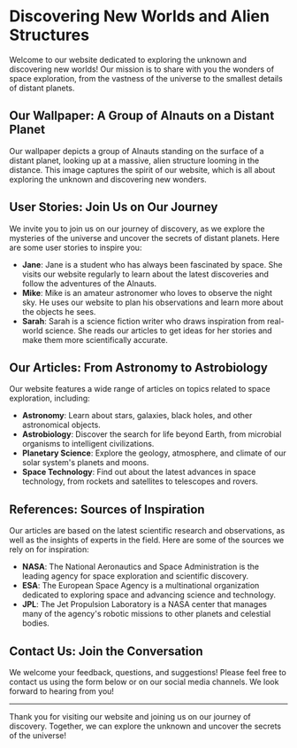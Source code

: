 <!--
Write me content for website with wallpaper which alt text is:

"A group of AInauts standing on the surface of a distant planet, looking up at a massive, alien structure looming in the distance."

The name/title of the page should not be 1:1 copy of the alt text but rather a real content of the website which is using this wallpaper.

- Use markdown format 
- Start with the heading
- The content should look like a real website 
- Include real sections like references, contact, user stories, etc. use things relevant to the page purpose.
- Feel free to use structure like headings, bullets, numbering, blockquotes, paragraphs, horizontal lines, etc.
- You can use formatting like bold or _italic_
- You can include UTF-8 emojis
- Links should be only #hash anchors (and you can refer to the document itself)
- Do not include images
-->

<!--font:Poppins-->

# Discovering New Worlds and Alien Structures

Welcome to our website dedicated to exploring the unknown and discovering new worlds! Our mission is to share with you the wonders of space exploration, from the vastness of the universe to the smallest details of distant planets.

## Our Wallpaper: A Group of AInauts on a Distant Planet

Our wallpaper depicts a group of AInauts standing on the surface of a distant planet, looking up at a massive, alien structure looming in the distance. This image captures the spirit of our website, which is all about exploring the unknown and discovering new wonders.

## User Stories: Join Us on Our Journey

We invite you to join us on our journey of discovery, as we explore the mysteries of the universe and uncover the secrets of distant planets. Here are some user stories to inspire you:

- **Jane**: Jane is a student who has always been fascinated by space. She visits our website regularly to learn about the latest discoveries and follow the adventures of the AInauts.
- **Mike**: Mike is an amateur astronomer who loves to observe the night sky. He uses our website to plan his observations and learn more about the objects he sees.
- **Sarah**: Sarah is a science fiction writer who draws inspiration from real-world science. She reads our articles to get ideas for her stories and make them more scientifically accurate.

## Our Articles: From Astronomy to Astrobiology

Our website features a wide range of articles on topics related to space exploration, including:

- **Astronomy**: Learn about stars, galaxies, black holes, and other astronomical objects.
- **Astrobiology**: Discover the search for life beyond Earth, from microbial organisms to intelligent civilizations.
- **Planetary Science**: Explore the geology, atmosphere, and climate of our solar system's planets and moons.
- **Space Technology**: Find out about the latest advances in space technology, from rockets and satellites to telescopes and rovers.

## References: Sources of Inspiration

Our articles are based on the latest scientific research and observations, as well as the insights of experts in the field. Here are some of the sources we rely on for inspiration:

- **NASA**: The National Aeronautics and Space Administration is the leading agency for space exploration and scientific discovery.
- **ESA**: The European Space Agency is a multinational organization dedicated to exploring space and advancing science and technology.
- **JPL**: The Jet Propulsion Laboratory is a NASA center that manages many of the agency's robotic missions to other planets and celestial bodies.

## Contact Us: Join the Conversation

We welcome your feedback, questions, and suggestions! Please feel free to contact us using the form below or on our social media channels. We look forward to hearing from you!

---

Thank you for visiting our website and joining us on our journey of discovery. Together, we can explore the unknown and uncover the secrets of the universe!
